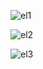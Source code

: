 ![el1](https://github.com/Jun0zo/visualize_dqn_simulation/assets/37208901/7619806f-db3e-4aa5-93e2-0622e0ba06fe)

![el2](https://github.com/Jun0zo/visualize_dqn_simulation/assets/37208901/fa1612c8-96c3-4282-b6c8-5fc972ac906f)

![el3](https://github.com/Jun0zo/visualize_dqn_simulation/assets/37208901/1cc2254c-2f97-4216-a50e-4f96ef4cb7db)
